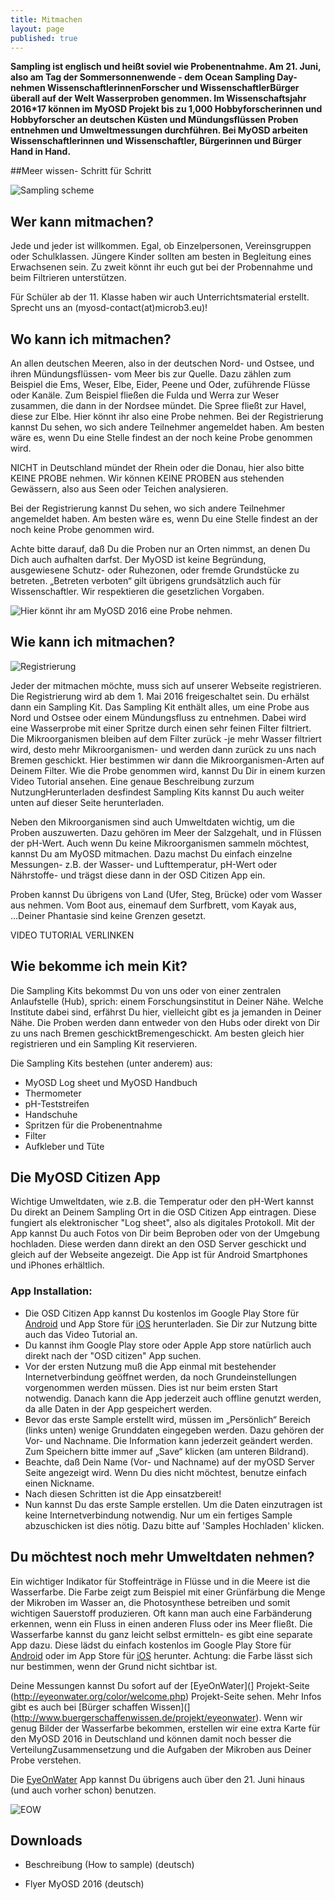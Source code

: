 ```yaml
---
title: Mitmachen
layout: page
published: true
---
```



**Sampling ist englisch und heißt soviel wie Probenentnahme. Am 21. Juni, also am Tag der Sommersonnenwende - dem Ocean Sampling Day- nehmen WissenschaftlerinnenForscher und WissenschaftlerBürger überall auf der Welt Wasserproben genommen. Im Wissenschaftsjahr 2016*17 können im MyOSD Projekt bis zu 1,000 Hobbyforscherinnen und Hobbyforscher an deutschen Küsten und Mündungsflüssen Proben entnehmen und Umweltmessungen durchführen. Bei MyOSD arbeiten Wissenschaftlerinnen und Wissenschaftler, Bürgerinnen und Bürger Hand in Hand.**

##Meer wissen- Schritt für Schritt

![Sampling scheme ]({{site.baseurl}}/assets/images/Sampling_scheme_preliminary.jpg)


## Wer kann mitmachen?

Jede und jeder ist willkommen. Egal, ob Einzelpersonen, Vereinsgruppen oder Schulklassen. Jüngere Kinder sollten am besten in Begleitung eines Erwachsenen sein. Zu zweit könnt ihr euch gut bei der Probennahme und beim Filtrieren unterstützen.

Für Schüler ab der 11. Klasse haben wir auch Unterrichtsmaterial erstellt. Sprecht uns an (myosd-contact(at)microb3.eu)!


## Wo kann ich mitmachen?
An allen deutschen Meeren, also in der deutschen Nord- und Ostsee, und ihren Mündungsflüssen- vom Meer bis zur Quelle. Dazu zählen zum Beispiel die Ems, Weser, Elbe, Eider, Peene und Oder, zuführende Flüsse oder Kanäle. Zum Beispiel fließen die Fulda und Werra zur Weser zusammen, die dann in der Nordsee mündet. Die Spree fließt zur Havel, diese zur Elbe. Hier könnt ihr also eine Probe nehmen. Bei der Registrierung kannst Du sehen, wo sich andere Teilnehmer angemeldet haben. Am besten wäre es, wenn Du eine Stelle findest an der noch keine Probe genommen wird. 

NICHT in Deutschland mündet der Rhein oder die Donau, hier also bitte KEINE PROBE nehmen. 
Wir können KEINE PROBEN aus stehenden Gewässern, also aus Seen oder Teichen analysieren. 

Bei der Registrierung kannst Du sehen, wo sich andere Teilnehmer angemeldet haben. Am besten wäre es, wenn Du eine Stelle findest an der noch keine Probe genommen wird. 

Achte bitte darauf, daß Du die Proben nur an Orten nimmst, an denen Du Dich auch aufhalten darfst. Der MyOSD ist keine Begründung, ausgewiesene Schutz- oder Ruhezonen, oder fremde Grundstücke zu betreten. „Betreten verboten“ gilt übrigens grundsätzlich auch für Wissenschaftler. Wir respektieren die gesetzlichen Vorgaben.

![Hier könnt ihr am MyOSD 2016 eine Probe nehmen. ]({{site.baseurl}}/assets/images/Karte_preliminary.jpg)


## Wie kann ich mitmachen?

![Registrierung]({{site.baseurl}}/assets/images/Registrierung_preliminary.jpg)

Jeder der mitmachen möchte, muss sich auf unserer Webseite registrieren. Die Registrierung wird ab dem 1. Mai 2016 freigeschaltet sein. Du erhälst dann ein Sampling Kit. Das Sampling Kit enthält alles, um eine Probe aus Nord und Ostsee oder einem Mündungsfluss zu entnehmen. Dabei wird eine Wasserprobe mit einer Spritze durch einen sehr feinen Filter filtriert. Die Mikroorganismen bleiben auf dem Filter zurück -je mehr Wasser filtriert wird, desto mehr Mikroorganismen- und werden dann zurück zu uns nach Bremen geschickt. Hier bestimmen wir dann die Mikroorganismen-Arten auf Deinem Filter. Wie die Probe genommen wird, kannst Du Dir in einem kurzen Video Tutorial ansehen. Eine genaue Beschreibung zurzum NutzungHerunterladen desfindest Sampling Kits kannst Du auch weiter unten auf dieser Seite herunterladen. 

Neben den Mikroorganismen sind auch Umweltdaten wichtig, um die Proben auszuwerten. Dazu gehören im Meer der Salzgehalt, und in Flüssen der pH-Wert. Auch wenn Du keine Mikroorganismen sammeln möchtest, kannst Du am MyOSD mitmachen. Dazu machst Du einfach einzelne Messungen- z.B. der Wasser- und Lufttemperatur, pH-Wert oder Nährstoffe- und trägst diese dann in der OSD Citizen App ein.

Proben kannst Du übrigens von Land (Ufer, Steg, Brücke) oder vom Wasser aus nehmen. Vom Boot aus, einemauf dem Surfbrett, vom Kayak aus, ...Deiner Phantasie sind keine Grenzen gesetzt.

VIDEO TUTORIAL VERLINKEN


## Wie bekomme ich mein Kit?
Die Sampling Kits bekommst Du von uns oder von einer zentralen Anlaufstelle (Hub), sprich: einem Forschungsinstitut in Deiner Nähe. Welche Institute dabei sind, erfährst Du hier, vielleicht gibt es ja jemanden in Deiner Nähe. Die Proben werden dann entweder von den Hubs oder direkt von Dir zu uns nach Bremen geschicktBremengeschickt. 
Am besten gleich hier registrieren und ein Sampling Kit reservieren.

Die Sampling Kits bestehen (unter anderem) aus:

- MyOSD Log sheet und MyOSD Handbuch
- Thermometer
- pH-Teststreifen
- Handschuhe
- Spritzen für die Probenentnahme
- Filter
- Aufkleber und Tüte


## Die MyOSD Citizen App
Wichtige Umweltdaten, wie z.B. die Temperatur oder den pH-Wert kannst Du direkt an Deinem Sampling Ort in die OSD Citizen App eintragen. Diese fungiert als elektronischer "Log sheet", also als digitales Protokoll. Mit der App kannst Du auch Fotos von Dir beim Beproben oder von der Umgebung hochladen. Diese werden dann direkt an den OSD Server geschickt und gleich auf der Webseite angezeigt. Die App ist für Android Smartphones und iPhones erhältlich.

### App Installation:

- Die OSD Citizen App kannst Du kostenlos im Google Play Store für [Android](https://play.google.com/store/apps/details?id=com.iw.esa&hl=de) und App Store für [iOS](https://itunes.apple.com/us/app/osd-citizen/id834353532?mt=8) herunterladen. Sie Dir zur Nutzung bitte auch das Video Tutorial an. 
- Du kannst ihm Google Play store oder Apple App store natürlich auch direkt nach der "OSD citizen" App suchen.
- Vor der ersten Nutzung muß die App einmal mit bestehender Internetverbindung geöffnet werden, da noch Grundeinstellungen vorgenommen werden müssen. Dies ist nur beim ersten Start notwendig. Danach kann die App jederzeit auch offline genutzt werden, da alle Daten in der App gespeichert werden. 
- Bevor das erste Sample erstellt wird, müssen im „Persönlich“ Bereich (links unten) wenige Grunddaten eingegeben werden. Dazu gehören der Vor- und Nachname. Die Information kann jederzeit geändert werden. Zum Speichern bitte immer auf „Save“ klicken (am unteren Bildrand).
- Beachte, daß Dein Name (Vor- und Nachname) auf der myOSD Server Seite angezeigt wird. Wenn Du dies nicht möchtest, benutze einfach einen Nickname. 
- Nach diesen Schritten ist die App einsatzbereit! 
- Nun kannst Du das erste Sample erstellen. Um die Daten einzutragen ist keine Internetverbindung notwendig. Nur um ein fertiges Sample abzuschicken ist dies nötig. Dazu bitte auf 'Samples Hochladen' klicken.


## Du möchtest noch mehr Umweltdaten nehmen?
Ein wichtiger Indikator für Stoffeinträge in Flüsse und in die Meere ist die Wasserfarbe. Die Farbe zeigt zum Beispiel mit einer Grünfärbung die Menge der Mikroben im Wasser an, die Photosynthese betreiben und somit wichtigen Sauerstoff produzieren. Oft kann man auch eine Farbänderung erkennen, wenn ein Fluss in einen anderen Fluss oder ins Meer fließt. Die Wasserfarbe kannst du ganz leicht selbst ermitteln- es gibt eine separate App dazu. Diese lädst du einfach kostenlos im Google Play Store für [Android](https://play.google.com/store/apps/details?id=nl.maris.citclops.crosswalk&hl=de) oder im App Store für [iOS](https://itunes.apple.com/de/app/eyeonwater-colour/id1021542366?mt=8) herunter. Achtung: die Farbe lässt sich nur bestimmen, wenn der Grund nicht sichtbar ist.

Deine Messungen kannst Du sofort auf der [EyeOnWater](] Projekt-Seite (http://eyeonwater.org/color/welcome.php) Projekt-Seite sehen. Mehr Infos gibt es auch bei [Bürger schaffen Wissen](] (http://www.buergerschaffenwissen.de/projekt/eyeonwater). Wenn wir genug Bilder der Wasserfarbe bekommen, erstellen wir eine extra Karte für den MyOSD 2016 in Deutschland und können damit noch besser die VerteilungZusammensetzung und die Aufgaben der Mikroben aus Deiner Probe verstehen.

Die [EyeOnWater](http://eyeonwater.org/color/welcome.php) App kannst Du übrigens auch über den 21. Juni hinaus (und auch vorher schon) benutzen. 

![EOW]({{site.baseurl}}/assets/images/logo_home@2x.png)


## Downloads

- Beschreibung (How to sample) (deutsch) 

- Flyer MyOSD 2016 (deutsch)

